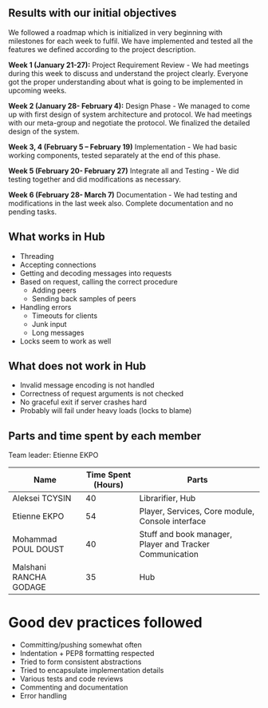 
## Results with our initial objectives

We followed a roadmap which is initialized in very beginning with milestones for each week to fulfil. We have implemented and tested all the features we defined according to the project description. 

**Week 1 (January 21-27):** Project Requirement Review - 
We had meetings during this week to discuss and understand the project clearly. Everyone got the proper understanding about what is going to be implemented in upcoming weeks. 

**Week 2 (January 28- February 4):** Design Phase - 
We managed to come up with first design of system architecture and protocol. We had meetings with our meta-group and negotiate the protocol. We finalized the detailed design of the system.

**Week 3, 4 (February 5 – February 19)** Implementation - 
We had basic working components, tested separately at the end of this phase. 

**Week 5 (February 20- February 27)**  Integrate all and Testing - 
We did testing together and did modifications as necessary. 

**Week 6 (February 28- March 7)** Documentation - 
We had testing and modifications in the last week also. Complete documentation and no pending tasks. 

## What works in Hub

- Threading
- Accepting connections
- Getting and decoding messages into requests
- Based on request, calling the correct procedure
	* Adding peers
	* Sending back samples of peers
- Handling errors
	* Timeouts for clients
	* Junk input
	* Long messages
- Locks seem to work as well

## What does not work in Hub
- Invalid message encoding is not handled
- Correctness of request arguments is not checked
- No graceful exit if server crashes hard
- Probably will fail under heavy loads (locks to blame)

## Parts and time spent by each member

Team leader: Etienne EKPO 

| Name | Time Spent (Hours) | Parts |
| ---- | --- |---|
| Aleksei TCYSIN | 40 | Librarifier, Hub |
| Etienne EKPO | 54 | Player, Services, Core module, Console interface|
| Mohammad POUL DOUST | 40 | Stuff and book manager, Player and Tracker Communication|
| Malshani RANCHA GODAGE | 35 | Hub|


# Good dev practices followed
* Committing/pushing somewhat often
* Indentation + PEP8 formatting respected
* Tried to form consistent abstractions
* Tried to encapsulate implementation details
* Various tests and code reviews
* Commenting and documentation
* Error handling
